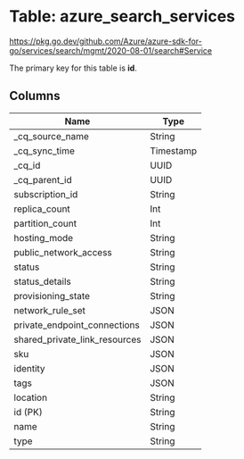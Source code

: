# Table: azure_search_services

https://pkg.go.dev/github.com/Azure/azure-sdk-for-go/services/search/mgmt/2020-08-01/search#Service

The primary key for this table is **id**.



## Columns
| Name          | Type          |
| ------------- | ------------- |
|_cq_source_name|String|
|_cq_sync_time|Timestamp|
|_cq_id|UUID|
|_cq_parent_id|UUID|
|subscription_id|String|
|replica_count|Int|
|partition_count|Int|
|hosting_mode|String|
|public_network_access|String|
|status|String|
|status_details|String|
|provisioning_state|String|
|network_rule_set|JSON|
|private_endpoint_connections|JSON|
|shared_private_link_resources|JSON|
|sku|JSON|
|identity|JSON|
|tags|JSON|
|location|String|
|id (PK)|String|
|name|String|
|type|String|